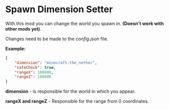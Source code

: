 # Spawn Dimension Setter

With this mod you can change the world you spawn in. **(Doesn't work with other mods yet)**.

Changes need to be made to the *config.json* file.

**Example:**

```json
{
    "dimension": "minecraft:the_nether",
    "safeCheck": true,
    "rangeX": 100000,
    "rangeZ": 100000
}

```

**dimension** - is responsible for the world in which you appear.

**rangeX and rangeZ** - Responsible for the range from 0 coordinates.
